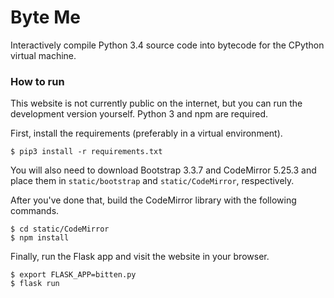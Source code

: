 # Byte Me
Interactively compile Python 3.4 source code into bytecode for the CPython virtual machine.

### How to run
This website is not currently public on the internet, but you can run the development version yourself. Python 3 and npm are required.

First, install the requirements (preferably in a virtual environment).

```
$ pip3 install -r requirements.txt
```

You will also need to download Bootstrap 3.3.7 and CodeMirror 5.25.3 and place them in `static/bootstrap` and `static/CodeMirror`, respectively.

After you've done that, build the CodeMirror library with the following commands.

```
$ cd static/CodeMirror
$ npm install
```

Finally, run the Flask app and visit the website in your browser.

```
$ export FLASK_APP=bitten.py
$ flask run
```
